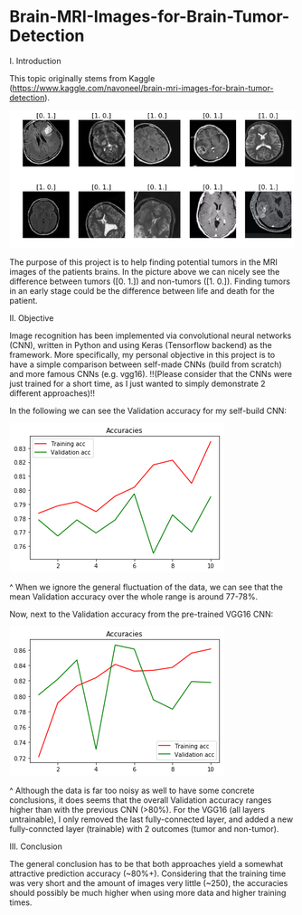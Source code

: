 # Brain-MRI-Images-for-Brain-Tumor-Detection

I. Introduction

This topic originally stems from Kaggle (https://www.kaggle.com/navoneel/brain-mri-images-for-brain-tumor-detection).

![alt text](https://raw.githubusercontent.com/FelixBra/Brain-MRI-Images-for-Brain-Tumor-Detection/master/brain3.png)

The purpose of this project is to help finding potential tumors in the MRI images of the patients brains. In the picture above we can nicely see the difference between tumors ([0. 1.]) and non-tumors ([1. 0.]). Finding tumors in an early stage could be the difference between life and death for the patient. 

II. Objective

Image recognition has been implemented via convolutional neural networks (CNN), written in Python and using Keras (Tensorflow backend) as the framework. More specifically, my personal objective in this project is to have a simple comparison between self-made CNNs (build from scratch) and more famous CNNs (e.g. vgg16). 
!!(Please consider that the CNNs were just trained for a short time, as I just wanted to simply demonstrate 2 different approaches)!!

In the following we can see the Validation accuracy for my self-build CNN: 

![alt text](https://raw.githubusercontent.com/FelixBra/Brain-MRI-Images-for-Brain-Tumor-Detection/master/brain1.png)

^ When we ignore the general fluctuation of the data, we can see that the mean Validation accuracy over the whole range is around 77-78%. 

Now, next to the Validation accuracy from the pre-trained VGG16 CNN: 

![alt text](https://raw.githubusercontent.com/FelixBra/Brain-MRI-Images-for-Brain-Tumor-Detection/master/brain2.png)

^ Although the data is far too noisy as well to have some concrete conclusions, it does seems that the overall Validation accuracy ranges higher than with the previous CNN (>80%). For the VGG16 (all layers untrainable), I only removed the last fully-connected layer, and added a new fully-conncted layer (trainable) with 2 outcomes (tumor and non-tumor). 

III. Conclusion

The general conclusion has to be that both approaches yield a somewhat attractive prediction accuracy (~80%+). Considering that the training time was very short and the amount of images very little (~250), the accuracies should possibly be much higher when using more data and higher training times. 
